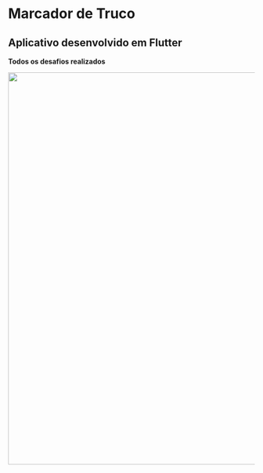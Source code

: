 # Marcador de Truco

## Aplicativo desenvolvido em Flutter

**Todos os desafios realizados**


<p align="center">
    <img src="https://github.com/viniciusburza/Flutter/blob/master/marcador_de_truco/images/marcador_de_truco.png" width="800"/>
</p>

